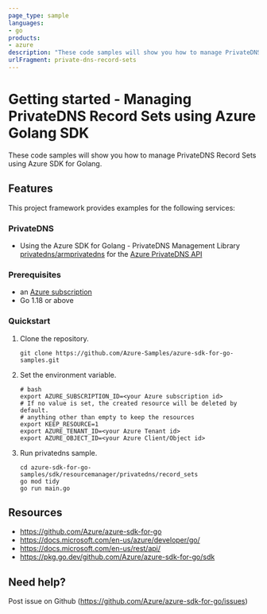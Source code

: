 ```yaml
---
page_type: sample
languages:
- go
products:
- azure
description: "These code samples will show you how to manage PrivateDNS Record Sets using Azure SDK for Golang."
urlFragment: private-dns-record-sets
---
```


# Getting started - Managing PrivateDNS Record Sets using Azure Golang SDK

These code samples will show you how to manage PrivateDNS Record Sets using Azure SDK for Golang.

## Features

This project framework provides examples for the following services:

### PrivateDNS
* Using the Azure SDK for Golang - PrivateDNS Management Library [privatedns/armprivatedns](https://pkg.go.dev/github.com/Azure/azure-sdk-for-go/sdk/resourcemanager/privatedns/armprivatedns) for the [Azure PrivateDNS API](https://docs.microsoft.com/en-us/rest/api/dns/)

### Prerequisites
* an [Azure subscription](https://azure.microsoft.com)
* Go 1.18 or above

### Quickstart

1. Clone the repository.

    ```
    git clone https://github.com/Azure-Samples/azure-sdk-for-go-samples.git
    ```
2. Set the environment variable.

   ```
   # bash
   export AZURE_SUBSCRIPTION_ID=<your Azure subscription id> 
   # If no value is set, the created resource will be deleted by default.
   # anything other than empty to keep the resources
   export KEEP_RESOURCE=1 
   export AZURE_TENANT_ID=<your Azure Tenant id>          
   export AZURE_OBJECT_ID=<your Azure Client/Object id> 
   ```

3. Run privatedns sample.

    ```
    cd azure-sdk-for-go-samples/sdk/resourcemanager/privatedns/record_sets
    go mod tidy
    go run main.go
    ```
   
## Resources

- https://github.com/Azure/azure-sdk-for-go
- https://docs.microsoft.com/en-us/azure/developer/go/
- https://docs.microsoft.com/en-us/rest/api/
- https://pkg.go.dev/github.com/Azure/azure-sdk-for-go/sdk

## Need help?

Post issue on Github (https://github.com/Azure/azure-sdk-for-go/issues)
